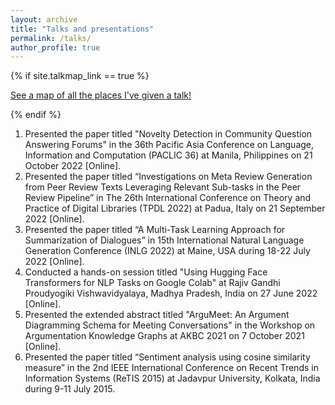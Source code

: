 ```yaml
---
layout: archive
title: "Talks and presentations"
permalink: /talks/
author_profile: true
---
```


{% if site.talkmap_link == true %}

<p style="text-decoration:underline;"><a href="/talkmap.html">See a map of all the places I've given a talk!</a></p>

{% endif %}

<!-- {% for post in site.talks reversed %}
  {% include archive-single-talk.html %}
{% endfor %} -->

1. Presented the paper titled "Novelty Detection in Community Question Answering Forums" in the 36th Pacific Asia Conference on Language, Information and Computation (PACLIC 36) at Manila, Philippines on 21 October 2022 [Online].
2. Presented the paper titled “Investigations on Meta Review Generation from Peer Review Texts Leveraging Relevant Sub-tasks in the Peer Review Pipeline” in The 26th International Conference on Theory and Practice of Digital Libraries (TPDL 2022) at Padua, Italy on 21 September 2022 [Online].
3. Presented the paper titled “A Multi-Task Learning Approach for Summarization of Dialogues” in 15th International Natural Language Generation Conference (INLG 2022) at Maine, USA during 18-22 July 2022 [Online].
4. Conducted a hands-on session titled "Using Hugging Face Transformers for NLP Tasks on Google Colab" at Rajiv Gandhi Proudyogiki Vishwavidyalaya, Madhya Pradesh, India on 27 June 2022 [Online].
5. Presented the extended abstract titled "ArguMeet: An Argument Diagramming Schema for Meeting Conversations" in the Workshop on Argumentation Knowledge Graphs at AKBC 2021 on 7 October 2021 [Online].
6. Presented the paper titled “Sentiment analysis using cosine similarity measure” in the 2nd IEEE International Conference on Recent Trends in Information Systems (ReTIS 2015) at Jadavpur University, Kolkata, India during 9-11 July 2015.
